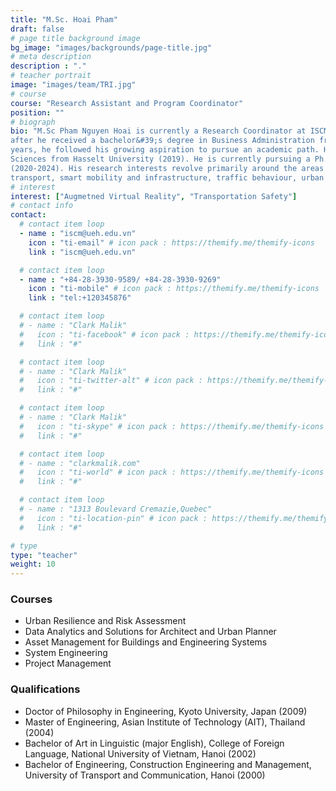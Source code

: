 ```yaml
---
title: "M.Sc. Hoai Pham"
draft: false
# page title background image
bg_image: "images/backgrounds/page-title.jpg"
# meta description
description : "."
# teacher portrait
image: "images/team/TRI.jpg"
# course
course: "Research Assistant and Program Coordinator"
position: ""
# biograph
bio: "M.Sc Pham Nguyen Hoai is currently a Research Coordinator at ISCM. He firstly started his career in aviation industry
after he received a bachelor&#39;s degree in Business Administration from Vietnam Aviation Academy (2014). After three
years, he followed his growing aspiration to pursue an academic path. He holds a master&#39;s degree in Transportation
Sciences from Hasselt University (2019). He is currently pursuing a Ph.D in Transportation Sciences at Hasselt University
(2020-2024). His research interests revolve primarily around the areas of gamification and virtual reality in education and
transport, smart mobility and infrastructure, traffic behaviour, urban transportation planning and transport economics."
# interest
interest: ["Augmetned Virtual Reality", "Transportation Safety"]
# contact info
contact:
  # contact item loop
  - name : "iscm@ueh.edu.vn"
    icon : "ti-email" # icon pack : https://themify.me/themify-icons
    link : "iscm@ueh.edu.vn"

  # contact item loop
  - name : "+84-28-3930-9589/ +84-28-3930-9269"
    icon : "ti-mobile" # icon pack : https://themify.me/themify-icons
    link : "tel:+120345876"

  # contact item loop
  # - name : "Clark Malik"
  #   icon : "ti-facebook" # icon pack : https://themify.me/themify-icons
  #   link : "#"

  # contact item loop
  # - name : "Clark Malik"
  #   icon : "ti-twitter-alt" # icon pack : https://themify.me/themify-icons
  #   link : "#"

  # contact item loop
  # - name : "Clark Malik"
  #   icon : "ti-skype" # icon pack : https://themify.me/themify-icons
  #   link : "#"

  # contact item loop
  # - name : "clarkmalik.com"
  #   icon : "ti-world" # icon pack : https://themify.me/themify-icons
  #   link : "#"

  # contact item loop
  # - name : "1313 Boulevard Cremazie,Quebec"
  #   icon : "ti-location-pin" # icon pack : https://themify.me/themify-icons
  #   link : "#"

# type
type: "teacher"
weight: 10
---
```


### Courses
* Urban Resilience and Risk Assessment
* Data Analytics and Solutions for Architect and Urban Planner
* Asset Management for Buildings and Engineering Systems
* System Engineering
* Project Management

### Qualifications
* Doctor of Philosophy in Engineering, Kyoto University, Japan (2009)
* Master of Engineering, Asian Institute of Technology (AIT), Thailand (2004)
* Bachelor of Art in Linguistic (major English), College of Foreign Language, National University of Vietnam, Hanoi (2002)
* Bachelor of Engineering, Construction Engineering and Management, University of Transport and Communication, Hanoi (2000)
